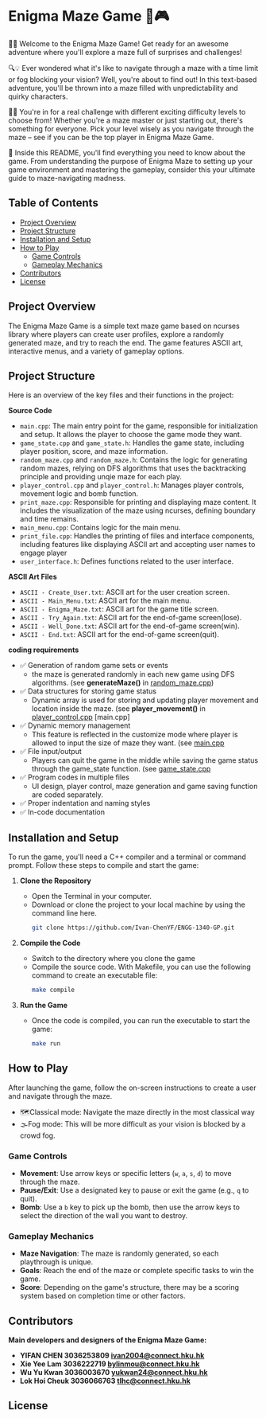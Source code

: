 # Enigma Maze Game 🚀🎮

🎩✨ Welcome to the Enigma Maze Game! Get ready for an awesome adventure where you'll explore a maze full of surprises and challenges!

🔍💡 Ever wondered what it's like to navigate through a maze with a time limit or fog blocking your vision? Well, you're about to find out! In this text-based adventure, you'll be thrown into a maze filled with unpredictability and quirky characters.

🌟🧠 You're in for a real challenge with different exciting difficulty levels to choose from! Whether you're a maze master or just starting out, there's something for everyone. Pick your level wisely as you navigate through the maze – see if you can be the top player in Enigma Maze Game.

📜 Inside this README, you'll find everything you need to know about the game. From understanding the purpose of Enigma Maze to setting up your game environment and mastering the gameplay, consider this your ultimate guide to maze-navigating madness.

 

## Table of Contents
- [Project Overview](#project-overview)
- [Project Structure](#project-structure)
- [Installation and Setup](#installation-and-setup)
- [How to Play](#how-to-play)
  - [Game Controls](#game-controls)
  - [Gameplay Mechanics](#gameplay-mechanics)
- [Contributors](#contributors)
- [License](#license)

## Project Overview
The Enigma Maze Game is a simple text maze game based on ncurses library where players can create user profiles, explore a randomly generated maze, and try to reach the end. The game features ASCII art, interactive menus, and a variety of gameplay options.

## Project Structure
Here is an overview of the key files and their functions in the project:

**Source Code**
- `main.cpp`: The main entry point for the game, responsible for initialization and setup. It allows the player to choose the game mode they want.
- `game_state.cpp` and `game_state.h`: Handles the game state, including player position, score, and maze information.
- `random_maze.cpp` and `random_maze.h`: Contains the logic for generating random mazes, relying on DFS algorithms that uses the backtracking principle and providing unqie maze for each play.
- `player_control.cpp` and `player_control.h`: Manages player controls, movement logic and bomb function.
- `print_maze.cpp`: Responsible for printing and displaying maze content. It includes  the visualization of the maze using ncurses, defining boundary and time remains.
- `main_menu.cpp`: Contains logic for the main menu.
- `print_file.cpp`: Handles the printing of files and interface components, including features like displaying ASCII art and accepting user names to engage player
- `user_interface.h`: Defines functions related to the user interface.

**ASCII Art Files**
- `ASCII - Create_User.txt`: ASCII art for the user creation screen.
- `ASCII - Main_Menu.txt`: ASCII art for the main menu.
- `ASCII - Enigma_Maze.txt`: ASCII art for the game title screen.
- `ASCII - Try_Again.txt`: ASCII art for the end-of-game screen(lose).
- `ASCII - Well_Done.txt`: ASCII art for the end-of-game screen(win).
- `ASCII - End.txt`: ASCII art for the end-of-game screen(quit).

**coding requirements**
- ✅ Generation of random game sets or events
   - the maze is generated randomly in each new game using DFS algorithms.  (see **generateMaze()** in [random_maze.cpp](https://github.com/Ivan-ChenYF/ENGG-1340-GP/blob/main/random_maze.cpp))
- ✅ Data structures for storing game status 
   - Dynamic array is used for storing and updating player movement and location inside the maze. (see **player_movement()** in [player_control.cpp](https://github.com/Ivan-ChenYF/ENGG-1340-GP/blob/main/player_control.cpp) [main.cpp] 
- ✅ Dynamic memory management
   - This feature is reflected in the customize mode where player is allowed to input the size of maze they want. (see [main.cpp](https://github.com/Ivan-ChenYF/ENGG-1340-GP/blob/main/main.cpp)
- ✅ File input/output 
   - Players can quit the game in the middle while saving the game status through the game_state function. (see [game_state.cpp](https://github.com/Ivan-ChenYF/ENGG-1340-GP/blob/main/game_state.cpp)
- ✅ Program codes in multiple files 
   - UI design, player control, maze generation and game saving function are coded separately. 
- ✅ Proper indentation and naming styles
- ✅ In-code documentation

## Installation and Setup
To run the game, you'll need a C++ compiler and a terminal or command prompt. Follow these steps to compile and start the game:

1. **Clone the Repository**
   - Open the Terminal in your computer.
   - Download or clone the project to your local machine by using the command line here.
     ```bash
     git clone https://github.com/Ivan-ChenYF/ENGG-1340-GP.git
     ```

3. **Compile the Code**
   - Switch to the directory where you clone the game
   - Compile the source code. With Makefile, you can use the following command to create an executable file:
     ```bash
     make compile
     ```

4. **Run the Game**
   - Once the code is compiled, you can run the executable to start the game:
     ```bash
     make run
     ```

## How to Play
After launching the game, follow the on-screen instructions to create a user and navigate through the maze.
- 🗺️Classical mode: Navigate the maze directly in the most classical way
- 🌫️Fog mode: This will be more difficult as your vision is blocked by a crowd fog.

### Game Controls
- **Movement**: Use arrow keys or specific letters (`w`, `a`, `s`, `d`) to move through the maze.
- **Pause/Exit**: Use a designated key to pause or exit the game (e.g., `q` to quit).
- **Bomb**: Use a `b` key to pick up the bomb, then use the arrow keys to select the direction of the wall you want to destroy.

### Gameplay Mechanics
- **Maze Navigation**: The maze is randomly generated, so each playthrough is unique.
- **Goals**: Reach the end of the maze or complete specific tasks to win the game.
- **Score**: Depending on the game's structure, there may be a scoring system based on completion time or other factors.

## Contributors
 **Main developers and designers of the Enigma Maze Game:**
- **YIFAN CHEN  3036253809 ivan2004@connect.hku.hk**
- **Xie Yee Lam  3036222719  bylinmou@connect.hku.hk**
- **Wu Yu Kwan  3036003670  yukwan24@connect.hku.hk**
- **Lok Hoi Cheuk  3036066763  tlhc@connect.hku.hk**

## License


